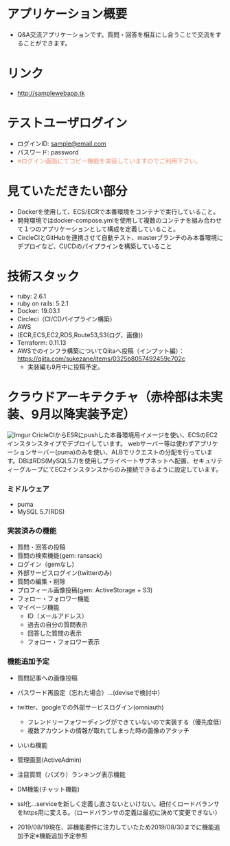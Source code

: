 # アプリケーション概要
- Q&A交流アプリケーションです。質問・回答を相互にし合うことで交流をすることができます。

# リンク
- http://samplewebapp.tk

# テストユーザログイン
- ログインID: sample@email.com
- パスワード: password
- <font color="DarkSalmon">※ログイン画面にてコピー機能を実装していますのでご利用下さい。</font>

# 見ていただきたい部分
- Dockerを使用して、ECS/ECRで本番環境をコンテナで実行していること。
- 開発環境ではdocker-compose.ymlを使用して複数のコンテナを組み合わせて１つのアプリケーションとして構成を定義していること。
- CircleCIとGitHubを連携させて自動テスト、masterブランチのみ本番環境にデプロイなど、CI/CDのパイプラインを構築していること

# 技術スタック
- ruby: 2.6.1
- ruby on rails: 5.2.1
- Docker: 19.03.1
- Circleci（CI/CDパイプライン構築）
- AWS
 - (ECR,ECS,EC2,RDS,Route53,S3(ログ、画像))
- Terraform: 0.11.13
- AWSでのインフラ構築についてQiitaへ投稿（インプット編）：https://qiita.com/sukezane/items/0325b8057492459c702c
  - 実装編も9月中に投稿予定。
  
# クラウドアーキテクチャ（赤枠部は未実装、9月以降実装予定）
![Imgur](https://i.imgur.com/T3vR6A8.png)
CricleCIからESRにpushした本番環境用イメージを使い、ECSのEC2インスタンスタイプでデプロイしています。 webサーバー等は使わずアプリケーションサーバー(puma)のみを使い、ALBでリクエストの分配を行っています。DBはRDS(MySQL5.7)を使用しプライベートサブネットへ配置、セキュリティーグループにてEC2インスタンスからのみ接続できるように設定しています。

### ミドルウェア
- puma
- MySQL 5.7(RDS)

### 実装済みの機能
- 質問・回答の投稿
- 質問の検索機能(gem: ransack)
- ログイン（gemなし)
- 外部サービスログイン(twitterのみ)
- 質問の編集・削除
- プロフィール画像投稿(gem: ActiveStorage + S3)
- フォロー・フォロワー機能
- マイページ機能
  - ID（メールアドレス）
  - 過去の自分の質問表示
  - 回答した質問の表示
  - フォロー・フォロワー表示

### 機能追加予定
- 質問記事への画像投稿
- パスワード再設定（忘れた場合）...(deviseで検討中）
- twitter、googleでの外部サービスログイン(omniauth)
  - フレンドリーフォワーディングができていないので実装する（優先度低）
  - 複数アカウントの情報が取れてしまった時の画像のアタッチ
- いいね機能
- 管理画面(ActiveAdmin)
- 注目質問（バズり）ランキング表示機能
- DM機能(チャット機能)
- ssl化...serviceを新しく定義し直さないといけない。紐付くロードバランサをhttps用に変える。（ロードバランサの定義は最初に決めて変更できない）


- 2019/08/19現在、非機能要件に注力していたため2019/08/30までに機能追加予定※機能追加予定参照

